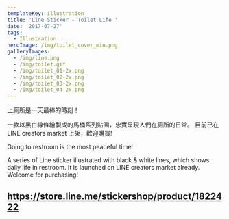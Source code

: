 ```yaml
---
templateKey: illustration
title: 'Line Sticker - Toilet Life '
date: '2017-07-27'
tags:
  - Illustration
heroImage: /img/toilet_cover_min.png
galleryImages:
  - /img/line.png
  - /img/toilet.gif
  - /img/toilet_01-2x.png
  - /img/toilet_02-2x.png
  - /img/toilet_03-2x.png
  - /img/toilet_04-2x.png
---
```

上廁所是一天最棒的時刻！

一款以黑白線條繪製成的馬桶系列貼圖，忠實呈現人們在廁所的日常。 目前已在LINE creators market 上架，歡迎購買!

Going to restroom is the most peaceful time!

A series of Line sticker illustrated with black & white lines, which shows daily life in restroom. It is launched on LINE creators market already.  Welcome for purchasing!

## <https://store.line.me/stickershop/product/1822422>
